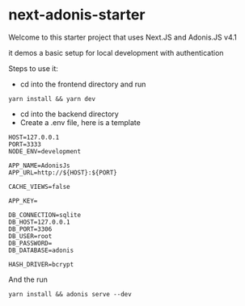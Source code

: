 # next-adonis-starter

Welcome to this starter project that uses Next.JS and Adonis.JS v4.1

it demos a basic setup for local development with authentication

Steps to use it: 
* cd into the frontend directory and run 
```
yarn install && yarn dev
```

* cd into the backend directory 
* Create a .env file, here is a template
```
HOST=127.0.0.1
PORT=3333
NODE_ENV=development

APP_NAME=AdonisJs
APP_URL=http://${HOST}:${PORT}

CACHE_VIEWS=false

APP_KEY=

DB_CONNECTION=sqlite
DB_HOST=127.0.0.1
DB_PORT=3306
DB_USER=root
DB_PASSWORD=
DB_DATABASE=adonis

HASH_DRIVER=bcrypt

```

And the run 
```
yarn install && adonis serve --dev
```

